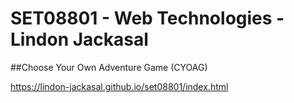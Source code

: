 # SET08801 - Web Technologies - Lindon Jackasal

##Choose Your Own Adventure Game (CYOAG)

https://lindon-jackasal.github.io/set08801/index.html